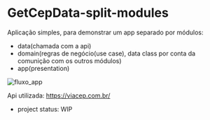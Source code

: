 # GetCepData-split-modules

Aplicação simples, para demonstrar um app separado por módulos:
- data(chamada com a api)
- domain(regras de negócio(use case), data class por conta da comunição com os outros módulos)
- app(presentation)


![fluxo_app](https://user-images.githubusercontent.com/85715073/151543573-9ce97c49-cffb-4c14-9efb-4da81a556396.png)


Api utilizada: https://viacep.com.br/

- project status: WIP
